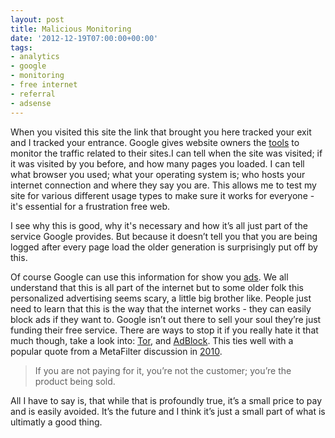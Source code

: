 ```yaml
---
layout: post
title: Malicious Monitoring
date: '2012-12-19T07:00:00+00:00'
tags:
- analytics
- google
- monitoring
- free internet
- referral
- adsense
---
```

When you visited this site the link that brought you here tracked your exit and I tracked your entrance. Google gives website owners the [tools](https://www.google.com/analytics/) to monitor the traffic related to their sites.I can tell when the site was visited; if it was visited by you before, and how many pages you loaded. I can tell what browser you used; what your operating system is; who hosts your internet connection and where they say you are. This allows me to test my site for various different usage types to make sure it works for everyone - it's essential for a frustration free web.

I see why this is good, why it's necessary and how it’s all just part of the service Google provides. But because it doesn’t tell you that you are being logged after every page load the older generation is surprisingly put off by this.

Of course Google can use this information for show you [ads](http://www.google.co.uk/adsense). We all understand that this is all part of the internet but to some older folk this personalized advertising seems scary, a little big brother like. People just need to learn that this is the way that the internet works - they can easily block ads if they want to. Google isn’t out there to sell your soul they’re just funding their free service. There are ways to stop it if you really hate it that much though, take a look into: [Tor](https://www.torproject.org/), and [AdBlock](http://adblockplus.org/en/). This ties well with a popular quote from a MetaFilter discussion in [2010](http://www.metafilter.com/95152/Userdriven-discontent#3256046).

> If you are not paying for it, you’re not the customer; you’re the product being sold.

All I have to say is, that while that is profoundly true, it’s a small price to pay and is easily avoided. It’s the future and I think it’s just a small part of what is ultimatly a good thing.
